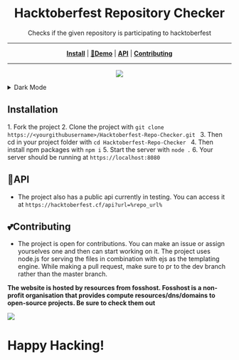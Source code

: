 <h1 align="center" style="font-weight: bold;">Hacktoberfest Repository Checker</h1>
<p align="center">Checks if the given repository is participating to hacktoberfest</p>

---
<p align="center">
<strong><a href="#Installation">Install</a></strong>
|
<strong><a href="https://hacktoberfest.cf">🔗Demo</a></strong>
|
<strong><a href="#API">API</a></strong>
|
<strong><a href="#Contributing">Contributing</a></strong>
</p>

---

<p align="center"><img src="./img/light.png"></img></p>

<details>
  <summary>Dark Mode</summary>
  <p align="center"><img src="./img/dark.png"></img></p>
</details>


## **Installation**

1\. Fork the project 2\. Clone the project with `git clone https://<yourgithubusername>/Hacktoberfest-Repo-Checker.git ` 3\. Then cd in your project folder with `cd Hacktoberfest-Repo-Checker ` 4\. Then install npm packages with `npm i` 5\. Start the server with `node .` 6\. Your server should be running at `https://localhost:8080`

## **🔌API**

- The project also has a public api currently in testing. You can access it at `https://hacktoberfest.cf/api?url=%repo_url%`

## **💕Contributing**

- The project is open for contributions. You can make an issue or assign yourselves one and then can start working on it. The project uses node.js for serving the files in combination with ejs as the templating engine. While making a pull request, make sure to pr to the dev branch rather than the master branch.

**The website is hosted by resources from fosshost. Fosshost is a non-profit organisation that provides compute resources/dns/domains to open-source projects. Be sure to check them out**

<img src="https://fosshost.org/img/fosshost-logo.png" />

# **Happy Hacking!**
